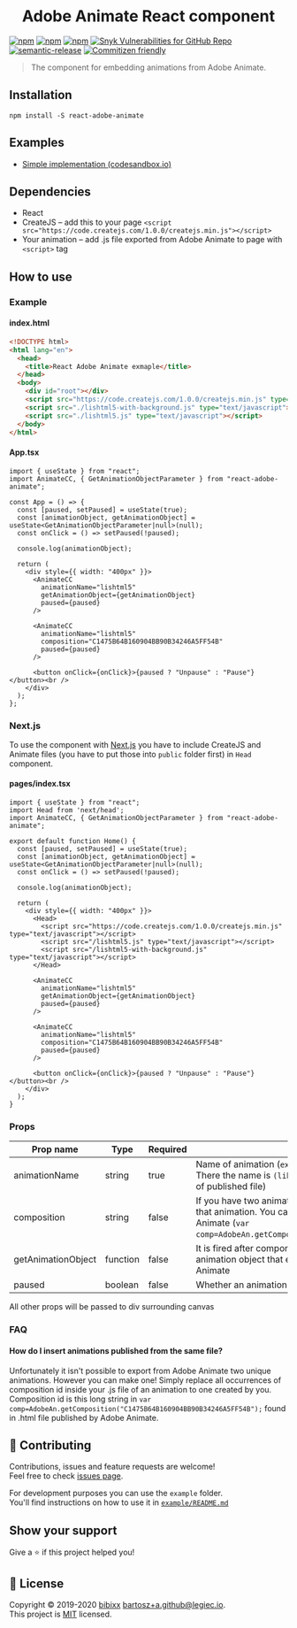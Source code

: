 <h1 align="center">Adobe Animate React component</h1>

[![npm](https://badgen.net/npm/v/react-adobe-animate)](https://www.npmjs.com/package/react-adobe-animate)
[![npm](https://badgen.net/npm/dt/react-adobe-animate)](https://www.npmjs.com/package/react-adobe-animate)
[![npm](https://badgen.net/npm/dm/react-adobe-animate)](https://www.npmjs.com/package/react-adobe-animate)
[![Snyk Vulnerabilities for GitHub Repo](https://img.shields.io/snyk/vulnerabilities/github/bibixx/react-adobe-animate)](https://snyk.io/test/github/bibixx/react-adobe-animate)
[![semantic-release](https://img.shields.io/badge/%20%20%F0%9F%93%A6%F0%9F%9A%80-semantic--release-e10079.svg)](https://github.com/semantic-release/semantic-release)
[![Commitizen friendly](https://badgen.net/badge/commitizen/friendly/green)](http://commitizen.github.io/cz-cli/)

> The component for embedding animations from Adobe Animate.

## Installation

`npm install -S react-adobe-animate`

## Examples

* [Simple implementation (codesandbox.io)](https://githubbox.com/bibixx/react-adobe-animate/tree/master/example)

## Dependencies

* React
* CreateJS – add this to your page `<script src="https://code.createjs.com/1.0.0/createjs.min.js"></script>`
* Your animation – add .js file exported from Adobe Animate to page with `<script>` tag

## How to use
### Example
#### index.html
```html
<!DOCTYPE html>
<html lang="en">
  <head>
    <title>React Adobe Animate exmaple</title>
  </head>
  <body>
    <div id="root"></div>
    <script src="https://code.createjs.com/1.0.0/createjs.min.js" type="text/javascript"></script>
    <script src="./lishtml5-with-background.js" type="text/javascript"></script>
    <script src="./lishtml5.js" type="text/javascript"></script>
  </body>
</html>

```

#### App.tsx
```tsx
import { useState } from "react";
import AnimateCC, { GetAnimationObjectParameter } from "react-adobe-animate";

const App = () => {
  const [paused, setPaused] = useState(true);
  const [animationObject, getAnimationObject] = useState<GetAnimationObjectParameter|null>(null);
  const onClick = () => setPaused(!paused);

  console.log(animationObject);

  return (
    <div style={{ width: "400px" }}>
      <AnimateCC
        animationName="lishtml5"
        getAnimationObject={getAnimationObject}
        paused={paused}
      />

      <AnimateCC
        animationName="lishtml5"
        composition="C1475B64B160904BB90B34246A5FF54B"
        paused={paused}
      />

      <button onClick={onClick}>{paused ? "Unpause" : "Pause"}</button><br />
    </div>
  );
};
```

### Next.js
To use the component with [Next.js](https://github.com/vercel/next.js/) you have to include CreateJS and Animate files (you have to put those into `public` folder first) in `Head` component.

#### pages/index.tsx
```tsx
import { useState } from "react";
import Head from 'next/head';
import AnimateCC, { GetAnimationObjectParameter } from "react-adobe-animate";

export default function Home() {
  const [paused, setPaused] = useState(true);
  const [animationObject, getAnimationObject] = useState<GetAnimationObjectParameter|null>(null);
  const onClick = () => setPaused(!paused);

  console.log(animationObject);

  return (
    <div style={{ width: "400px" }}>
      <Head>
        <script src="https://code.createjs.com/1.0.0/createjs.min.js" type="text/javascript"></script>
        <script src="/lishtml5.js" type="text/javascript"></script>
        <script src="/lishtml5-with-background.js" type="text/javascript"></script>
      </Head>

      <AnimateCC
        animationName="lishtml5"
        getAnimationObject={getAnimationObject}
        paused={paused}
      />

      <AnimateCC
        animationName="lishtml5"
        composition="C1475B64B160904BB90B34246A5FF54B"
        paused={paused}
      />

      <button onClick={onClick}>{paused ? "Unpause" : "Pause"}</button><br />
    </div>
  );
}
```

### Props

| Prop name | Type | Required | Description  |
| --------- | ---- | -------- | ------------ |
| animationName | string | true | Name of animation (`exportRoot = new lib.animationName();` in js file. There the name is `(lib.animationName = function`. Also usually name of published file) |
composition | string | false | If you have two animations with same name you can specify an id of that animation. You can get it from .html file generate by Adobe Animate (`var comp=AdobeAn.getComposition("C1475B64B160904BB90B34246A5FF54B");`) |
| getAnimationObject | function | false | It is fired after component was mounted. It takes 1 argument – animation object that enables you to fire functions created in Adobe Animate
paused | boolean | false | Whether an animation should be paused

All other props will be passed to div surrounding canvas

### FAQ

#### How do I insert animations published from the same file?

Unfortunately it isn't possible to export from Adobe Animate two unique animations. However you can make one! Simply replace all occurrences of composition id inside your .js file of an animation to one created by you. Composition id is this long string in `var comp=AdobeAn.getComposition("C1475B64B160904BB90B34246A5FF54B");` found in .html file published by Adobe Animate.

## 🤝 Contributing

Contributions, issues and feature requests are welcome!\
Feel free to check [issues page](https://github.com/bibixx/react-adobe-animate/issues).

For development purposes you can use the `example` folder. \
You'll find instructions on how to use it in [`example/README.md`](https://github.com/bibixx/react-adobe-animate/blob/master/example/README.md)

## Show your support

Give a ⭐️ if this project helped you!

## 📝 License

Copyright © 2019-2020 [bibixx](https://github.com/bibixx) <bartosz+a.github@legiec.io>.<br />
This project is [MIT](https://github.com/bibixx/react-adobe-animate/blob/master/LICENSE.md) licensed.
